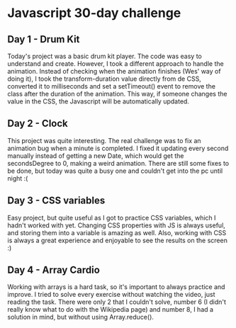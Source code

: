 # Javascript 30-day challenge 
## Day 1 - Drum Kit 
Today's project was a basic drum kit player. The code was easy to understand and create. However, I took a different approach to handle the animation. Instead of checking when the animation finishes (Wes' way of doing it), I took the transform-duration value directly from de CSS, converted it to milliseconds and set a setTimeout() event to remove the class after the duration of the animation. This way, if someone changes the value in the CSS, the Javascript will be automatically updated. 
## Day 2 - Clock
This project was quite interesting. The real challenge was to fix an animation bug when a minute is completed. I fixed it updating every second manually instead of getting a new Date, which would get the secondsDegree to 0, making a weird animation. There are still some fixes to be done, but today was quite a busy one and couldn't get into the pc until night :( 

## Day 3 - CSS variables
Easy project, but quite useful as I got to practice CSS variables, which I hadn't worked with yet. Changing CSS properties with JS is always useful, and storing them into a variable is amazing as well. Also, working with CSS is always a great experience and enjoyable to see the results on the screen :)
## Day 4 - Array Cardio
Working with arrays is a hard task, so it's important to always practice and improve. 
I tried to solve every exercise without watching the video, just reading the task. There were only 2 that I couldn't solve, number 6 (I didn't really know what to do with the Wikipedia page) and number 8, I had a solution in mind, but without using Array.reduce().